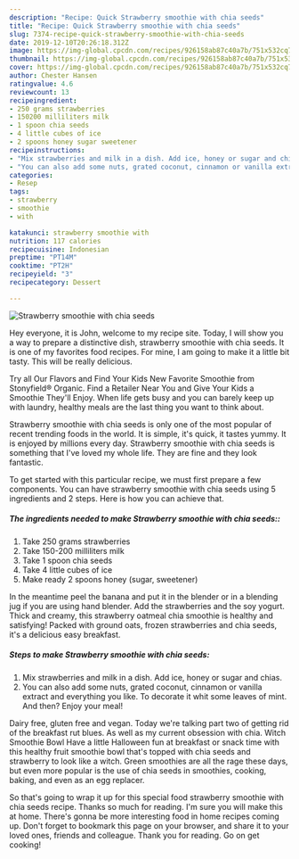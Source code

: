 ```yaml
---
description: "Recipe: Quick Strawberry smoothie with chia seeds"
title: "Recipe: Quick Strawberry smoothie with chia seeds"
slug: 7374-recipe-quick-strawberry-smoothie-with-chia-seeds
date: 2019-12-10T20:26:18.312Z
image: https://img-global.cpcdn.com/recipes/926158ab87c40a7b/751x532cq70/strawberry-smoothie-with-chia-seeds-recipe-main-photo.jpg
thumbnail: https://img-global.cpcdn.com/recipes/926158ab87c40a7b/751x532cq70/strawberry-smoothie-with-chia-seeds-recipe-main-photo.jpg
cover: https://img-global.cpcdn.com/recipes/926158ab87c40a7b/751x532cq70/strawberry-smoothie-with-chia-seeds-recipe-main-photo.jpg
author: Chester Hansen
ratingvalue: 4.6
reviewcount: 13
recipeingredient:
- 250 grams strawberries
- 150200 milliliters milk
- 1 spoon chia seeds
- 4 little cubes of ice
- 2 spoons honey sugar sweetener
recipeinstructions:
- "Mix strawberries and milk in a dish. Add ice, honey or sugar and chias."
- "You can also add some nuts, grated coconut, cinnamon or vanilla extract and everything you like. To decorate it whit some leaves of mint. And then?  Enjoy your meal!"
categories:
- Resep
tags:
- strawberry
- smoothie
- with

katakunci: strawberry smoothie with
nutrition: 117 calories
recipecuisine: Indonesian
preptime: "PT14M"
cooktime: "PT2H"
recipeyield: "3"
recipecategory: Dessert

---
```



![Strawberry smoothie with chia seeds](https://img-global.cpcdn.com/recipes/926158ab87c40a7b/751x532cq70/strawberry-smoothie-with-chia-seeds-recipe-main-photo.jpg)

Hey everyone, it is John, welcome to my recipe site. Today, I will show you a way to prepare a distinctive dish, strawberry smoothie with chia seeds. It is one of my favorites food recipes. For mine, I am going to make it a little bit tasty. This will be really delicious.

Try all Our Flavors and Find Your Kids New Favorite Smoothie from Stonyfield® Organic. Find a Retailer Near You and Give Your Kids a Smoothie They&#39;ll Enjoy. When life gets busy and you can barely keep up with laundry, healthy meals are the last thing you want to think about.

Strawberry smoothie with chia seeds is only one of the most popular of recent trending foods in the world. It is simple, it's quick, it tastes yummy. It is enjoyed by millions every day. Strawberry smoothie with chia seeds is something that I've loved my whole life. They are fine and they look fantastic.


To get started with this particular recipe, we must first prepare a few components. You can have strawberry smoothie with chia seeds using 5 ingredients and 2 steps. Here is how you can achieve that.

##### The ingredients needed to make Strawberry smoothie with chia seeds::

1. Take 250 grams strawberries
1. Take 150-200 milliliters milk
1. Take 1 spoon chia seeds
1. Take 4 little cubes of ice
1. Make ready 2 spoons honey (sugar, sweetener)


In the meantime peel the banana and put it in the blender or in a blending jug if you are using hand blender. Add the strawberries and the soy yogurt. Thick and creamy, this strawberry oatmeal chia smoothie is healthy and satisfying! Packed with ground oats, frozen strawberries and chia seeds, it&#39;s a delicious easy breakfast. 

##### Steps to make Strawberry smoothie with chia seeds:

1. Mix strawberries and milk in a dish. Add ice, honey or sugar and chias.
1. You can also add some nuts, grated coconut, cinnamon or vanilla extract and everything you like. To decorate it whit some leaves of mint. And then?  Enjoy your meal!


Dairy free, gluten free and vegan. Today we&#39;re talking part two of getting rid of the breakfast rut blues. As well as my current obsession with chia. Witch Smoothie Bowl Have a little Halloween fun at breakfast or snack time with this healthy fruit smoothie bowl that&#39;s topped with chia seeds and strawberry to look like a witch. Green smoothies are all the rage these days, but even more popular is the use of chia seeds in smoothies, cooking, baking, and even as an egg replacer. 

So that's going to wrap it up for this special food strawberry smoothie with chia seeds recipe. Thanks so much for reading. I'm sure you will make this at home. There's gonna be more interesting food in home recipes coming up. Don't forget to bookmark this page on your browser, and share it to your loved ones, friends and colleague. Thank you for reading. Go on get cooking!
